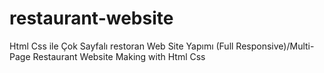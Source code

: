 # restaurant-website
Html Css ile Çok Sayfalı restoran Web Site Yapımı (Full Responsive)/Multi-Page Restaurant Website Making with Html Css
